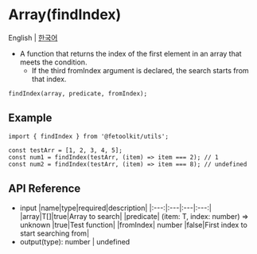 # Array(findIndex)

English | [한국어](./findIndex_kr.md)

- A function that returns the index of the first element in an array that meets the condition.
  - If the third fromIndex argument is declared, the search starts from that index.

```tsx
findIndex(array, predicate, fromIndex);
```

## Example

```tsx
import { findIndex } from '@fetoolkit/utils';

const testArr = [1, 2, 3, 4, 5];
const num1 = findIndex(testArr, (item) => item === 2); // 1
const num2 = findIndex(testArr, (item) => item === 8); // undefined
```

## API Reference

- input
  |name|type|required|description|
  |:---:|:---|:---|:---:|
  |array|T[]|true|Array to search|
  |predicate| (item: T, index: number) => unknown |true|Test function|
  |fromIndex| number |false|First index to start searching from|
- output(type): number | undefined
